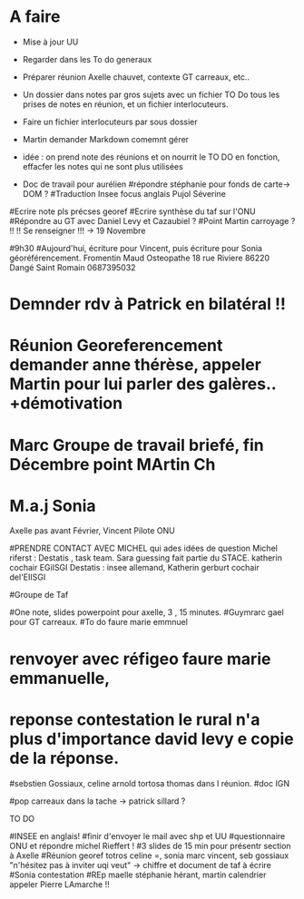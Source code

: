 
# A faire
- Mise à jour UU
- Regarder dans les To do generaux
- Préparer réunion Axelle chauvet, contexte GT carreaux, etc..
- Un dossier dans notes par gros sujets avec un fichier TO Do tous les prises de notes en réunion, et un fichier interlocuteurs.
- Faire un fichier interlocuteurs par sous dossier
- Martin demander Markdown comemnt gérer
- idée : on prend note des réunions et on nourrit le TO DO en fonction, effacfer les notes qui ne sont plus utilisées

- Doc de travail pour aurélien
#répondre stéphanie pour fonds de carte-> DOM ?
#Traduction Insee focus anglais Pujol Séverine

#Ecrire note pls précses georef
#Ecrire synthèse du taf sur l'ONU
#Répondre au GT avec Daniel Levy et Cazaubiel ?
#Point Martin carroyage ? !! !! Se renseigner !!! -> 19 Novembre

#9h30
#Aujourd'hui, écriture pour Vincent, puis écriture pour Sonia géoréférencement.
Fromentin Maud Osteopathe  18 rue Riviere 86220 Dangé Saint Romain 0687395032

# Demnder rdv à Patrick en bilatéral !!
# Réunion Georeferencement demander anne thérèse, appeler Martin pour lui parler des galères.. +démotivation
# Marc Groupe de travail briefé, fin Décembre point MArtin Ch
# M.a.j Sonia


Axelle pas avant Février,
Vincent Pilote ONU


#PRENDRE CONTACT AVEC MICHEL qui ades idées de question Michel riferst : Destatis , task team. Sara guessing fait partie du STACE. katherin cochair EGiISGI 
Destatis : insee allemand, Katherin gerburt cochair del'EIISGI


#Groupe de Taf 

#One note, slides powerpoint pour axelle, 3 , 15 minutes.
#Guymrarc gael pour GT carreaux.
#To do faure marie emmnuel
# renvoyer avec réfigeo faure marie emmanuelle,
# reponse contestation  le rural n'a plus d'importance david levy e copie de la réponse.
#sebstien Gossiaux, celine arnold tortosa thomas dans l réunion.
#doc IGN

#pop carreaux dans la tache -> patrick sillard ?

TO DO

#INSEE en anglais!
#finir d'envoyer le mail avec shp et UU
#questionnaire ONU et répondre michel Rieffert !
#3 slides de 15 min pour présentr section à Axelle 
#Réunion georef totros celine =, sonia marc vincent, seb gossiaux "n'hésitez pas à inviter uqi veut" -> chiffre et document de taf à écrire
#Sonia contestation
#REp maelle stéphanie hérant, martin calendrier
appeler Pierre LAmarche !!

